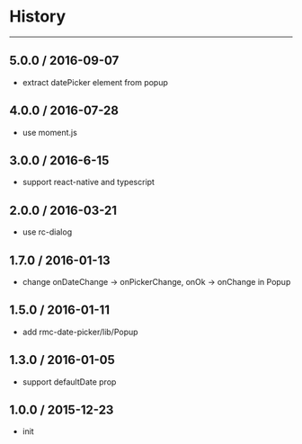 # History
----
## 5.0.0 / 2016-09-07

- extract datePicker element from popup

## 4.0.0 / 2016-07-28

- use moment.js

## 3.0.0 / 2016-6-15

- support react-native and typescript

## 2.0.0 / 2016-03-21

- use rc-dialog

## 1.7.0 / 2016-01-13

- change onDateChange -> onPickerChange, onOk -> onChange in Popup

## 1.5.0 / 2016-01-11

- add rmc-date-picker/lib/Popup

## 1.3.0 / 2016-01-05

- support defaultDate prop

## 1.0.0 / 2015-12-23

- init